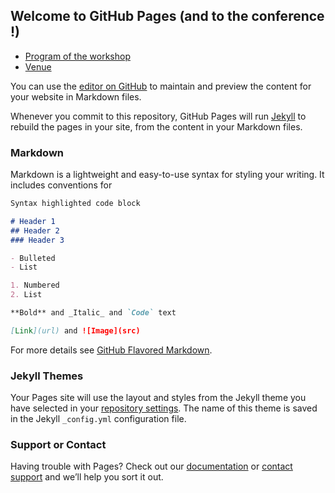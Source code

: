 ## Welcome to GitHub Pages (and to the conference !)

<ul id="ProjectSubmenu">
    <li><a href="https://arnaudnod.github.io/essai_web/Program" title="Markdown Project Page">Program of the workshop</a></li>
    <li><a href="https://arnaudnod.github.io/essai_web/Venue" title="Markdown Basics">Venue</a></li>
  </ul>

You can use the [editor on GitHub](https://github.com/ArnaudNod/essai_web/edit/gh-pages/index.md) to maintain and preview the content for your website in Markdown files.

Whenever you commit to this repository, GitHub Pages will run [Jekyll](https://jekyllrb.com/) to rebuild the pages in your site, from the content in your Markdown files.

### Markdown

Markdown is a lightweight and easy-to-use syntax for styling your writing. It includes conventions for

```markdown
Syntax highlighted code block

# Header 1
## Header 2
### Header 3

- Bulleted
- List

1. Numbered
2. List

**Bold** and _Italic_ and `Code` text

[Link](url) and ![Image](src)
```

For more details see [GitHub Flavored Markdown](https://guides.github.com/features/mastering-markdown/).

### Jekyll Themes

Your Pages site will use the layout and styles from the Jekyll theme you have selected in your [repository settings](https://github.com/ArnaudNod/essai_web/settings/pages). The name of this theme is saved in the Jekyll `_config.yml` configuration file.

### Support or Contact

Having trouble with Pages? Check out our [documentation](https://docs.github.com/categories/github-pages-basics/) or [contact support](https://support.github.com/contact) and we’ll help you sort it out.
